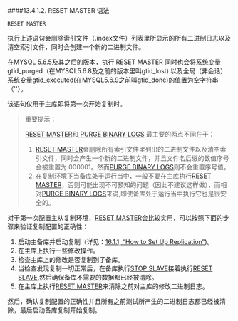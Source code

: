 ####13.4.1.2. RESET MASTER 语法

	RESET MASTER

执行上述语句会删除索引文件（.index文件）列表里所显示的所有二进制日志以及清空索引文件，同时会创建一个新的二进制文件。

在MYSQL 5.6.5及其之后的版本，执行 RESET MASTER 同时也会将系统变量gtid\_purged（在MYSQL5.6.8及之前的版本里叫gtid\_lost) 以及全局（非会话）系统变量gtid\_executed(在MYSQL5.6.9之前叫gtid\_done)的值置为空字符串（''）。

该语句仅用于主库即将第一次开始复制时。

>重要提示：
>
> [RESET MASTER]()和[ PURGE BINARY LOGS]() 最主要的两点不同在于：
>
>1. [RESET MASTER]()会删除所有索引文件里列出的二进制文件以及清空索引文件，同时会产生一个新的二进制文件，并且文件名后缀的数值序号会被重置为.000001。然而[PURGE BINARY LOGS]()则不会重置序号值。
>2. 在复制环境下当备库处于运行当中，一般不要在主库执行[RESET MASTER]()，否则可能出现不可预知的问题（因此不建议这样做），而相对[PURGE BINARY LOGS]()来说,即使备库处于运行当中执行它也是很安全的。

对于第一次配置主从复制环境，[RESET MASTER]()会比较实用，可以按照下面的步骤来验证复制配置的正确性：

1. 启动主备库并启动复制（详见：[16.1.1, “How to Set Up Replication”]())。
2. 在主库上执行一些修改操作。
3. 检查主库上的修改是否复制到了备库。
4. 当检查发现复制一切正常后，在备库执行[STOP SLAVE]()接着执行[RESET SLAVE](),然后确保备库不需要的数据都已经被清除。
5. 在主库上执行[RESET MASTER]()来清除之前对主库的修改二进制日志。

然后，确认复制配置的正确性并且所有之前测试所产生的二进制日志都已经被清除，最后启动备库复制开始复制。

